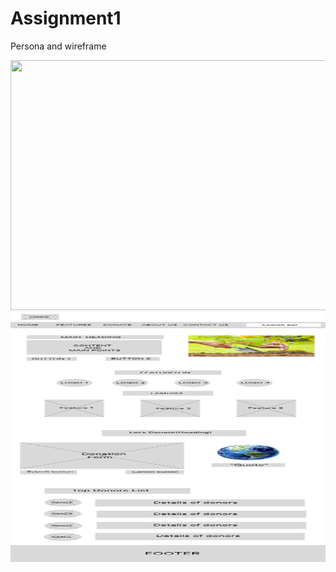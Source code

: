 # Assignment1
Persona and wireframe


<img src="https://github.com/Shubham848570/Assignment1/blob/main/Shubham(Persona)%20(1).jpg?raw=true" height="400" width="800"/>

<img src="https://github.com/Shubham848570/Assignment1/blob/main/Untitled%20(Copy).png" height="400" width="800"/>

